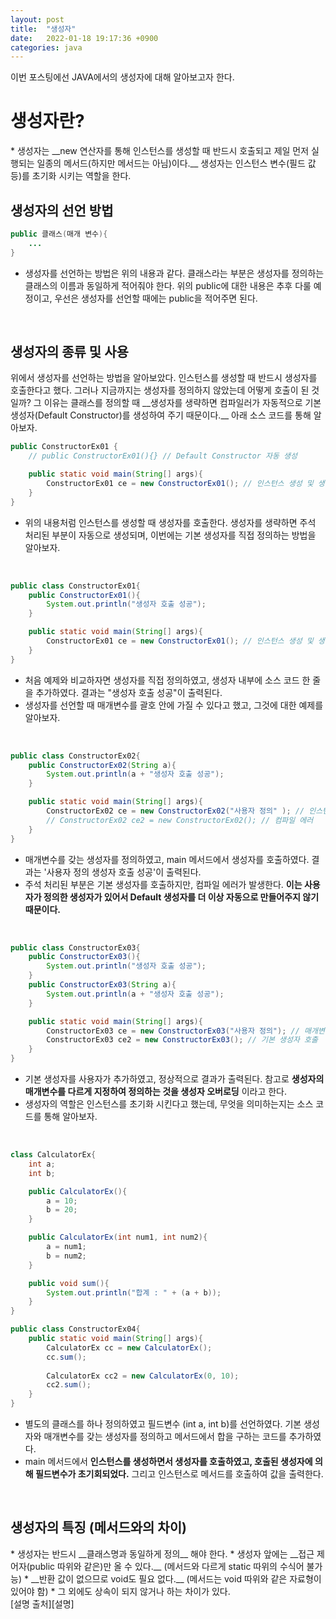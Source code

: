 ```yaml
---
layout: post
title:  "생성자"
date:   2022-01-18 19:17:36 +0900
categories: java
---
```

이번 포스팅에선 JAVA에서의 생성자에 대해 알아보고자 한다.

<h1>생성자란?</h1>
* 생성자는 __new 연산자를 통해 인스턴스를 생성할 때 반드시 호출되고 제일 먼저 실행되는 일종의 메서드(하지만 메서드는 아님)이다.__ 생성자는 인스턴스 변수(필드 값 등)를 초기화 시키는 역할을 한다.


<br>
<h2>생성자의 선언 방법</h2>

```java
public 클래스(매개 변수){
    ...
}

```
* 생성자를 선언하는 방법은 위의 내용과 같다. 클래스라는 부분은 생성자를 정의하는 클래스의 이름과 동일하게 적어줘야 한다. 위의 public에 대한 내용은 추후 다룰 예정이고, 우선은 생성자를 선언할 때에는 public을 적어주면 된다.

<br>
<h2>생성자의 종류 및 사용</h2>
위에서 생성자를 선언하는 방법을 알아보았다. 인스턴스를 생성할 때 반드시 생성자를 호출한다고 했다. 그러나 지금까지는 생성자를 정의하지 않았는데 어떻게 호출이 된 것일까? 그 이유는 클래스를 정의할 때 __생성자를 생략하면 컴파일러가 자동적으로 기본 생성자(Default Constructor)를 생성하여 주기 때문이다.__ 아래 소스 코드를 통해 알아보자.

```java
public ConstructorEx01 {
    // public ConstructorEx01(){} // Default Constructor 자동 생성

    public static void main(String[] args){
        ConstructorEx01 ce = new ConstructorEx01(); // 인스턴스 생성 및 생성자 호출
    }
}

```
* 위의 내용처럼 인스턴스를 생성할 때 생성자를 호출한다. 생성자를 생략하면 주석 처리된 부분이 자동으로 생성되며, 이번에는 기본 생성자를 직접 정의하는 방법을 알아보자.
<br>

```java
public class ConstructorEx01{
    public ConstructorEx01(){
        System.out.println("생성자 호출 성공");
    }

    public static void main(String[] args){
        ConstructorEx01 ce = new ConstructorEx01(); // 인스턴스 생성 및 생성자 호출
    }
}

```
* 처음 예제와 비교하자면 생성자를 직접 정의하였고, 생성자 내부에 소스 코드 한 줄을 추가하였다. 결과는 "생성자 호출 성공"이 출력된다.
* 생성자를 선언할 때 매개변수를 괄호 안에 가질 수 있다고 했고, 그것에 대한 예제를 알아보자.
<br>

```java
public class ConstructorEx02{
    public ConstructorEx02(String a){
        System.out.println(a + "생성자 호출 성공");
    }

    public static void main(String[] args){
        ConstructorEx02 ce = new ConstructorEx02("사용자 정의" ); // 인스턴스 생성 및 생성자 호출
        // ConstructorEx02 ce2 = new ConstructorEx02(); // 컴파일 에러
    }
}

```
* 매개변수를 갖는 생성자를 정의하였고, main 메서드에서 생성자를 호출하였다. 결과는 '사용자 정의 생성자 호출 성공'이 출력된다.
* 주석 처리된 부분은 기본 생성자를 호출하지만, 컴파일 에러가 발생한다. __이는 사용자가 정의한 생성자가 있어서 Default 생성자를 더 이상 자동으로 만들어주지 않기 때문이다.__
<br>

```java
public class ConstructorEx03{
    public ConstructorEx03(){
        System.out.println("생성자 호출 성공");
    }
    public ConstructorEx03(String a){
        System.out.println(a + "생성자 호출 성공");
    }

    public static void main(String[] args){
        ConstructorEx03 ce = new ConstructorEx03("사용자 정의"); // 매개변수를 갖는 생성자
        ConstructorEx03 ce2 = new ConstructorEx03(); // 기본 생성자 호출
    }
}

```
* 기본 생성자를 사용자가 추가하였고, 정상적으로 결과가 출력된다. 참고로 __생성자의 매개변수를 다르게 지정하여 정의하는 것을 생성자 오버로딩__ 이라고 한다.
* 생성자의 역할은 인스턴스를 초기화 시킨다고 했는데, 무엇을 의미하는지는 소스 코드를 통해 알아보자.
<br>

```java
class CalculatorEx{
    int a;
    int b;

    public CalculatorEx(){
        a = 10;
        b = 20;
    }

    public CalculatorEx(int num1, int num2){
        a = num1;
        b = num2;
    }

    public void sum(){
        System.out.println("합계 : " + (a + b));
    }
}

public class ConstructorEx04{
    public static void main(String[] args){
        CalculatorEx cc = new CalculatorEx();
        cc.sum();
        
        CalculatorEx cc2 = new CalculatorEx(0, 10);
        cc2.sum();
    }
}

```
* 별도의 클래스를 하나 정의하였고 필드변수 (int a, int b)를 선언하였다. 기본 생성자와 매개변수를 갖는 생성자를 정의하고 메서드에서 합을 구하는 코드를 추가하였다.
* main 메서드에서 __인스턴스를 생성하면서 생성자를 호출하였고, 호출된 생성자에 의해 필드변수가 초기회되었다.__ 그리고 인스턴스로 메서드를 호출하여 값을 출력한다.


<br>
<h2>생성자의 특징 (메서드와의 차이)</h2>
* 생성자는 반드시 __클래스명과 동일하게 정의__ 해야 한다.
* 생성자 앞에는 __접근 제어자(public 따위와 같은)만 올 수 있다.__ (메서드와 다르게 static 따위의 수식어 불가능)
* __반환 값이 없으므로 void도 필요 없다.__ (메서드는 void 따위와 같은 자료형이 있어야 함)
* 그 외에도 상속이 되지 않거나 하는 차이가 있다.

<br>
[설명 출처][설명]<br>

[설명]: https://blog.naver.com/PostView.nhn?isHttpsRedirect=true&blogId=heartflow89&logNo=220955879645
